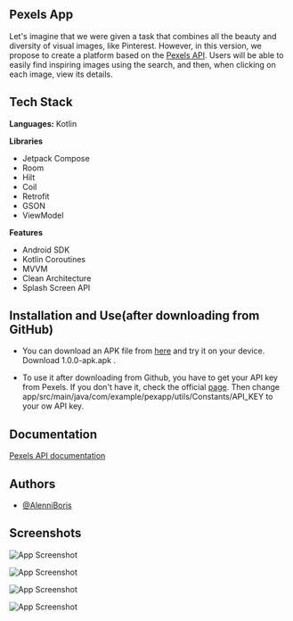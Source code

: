 
## Pexels App

Let's imagine that we were given a task that
combines all the beauty and diversity of visual images,
like Pinterest. However, in this version, we propose to create
a platform based on the [Pexels API](https://www.pexels.com/). Users will be able to easily find
inspiring images using the search, and then, when clicking
on each image, view its details.
## Tech Stack

**Languages:** Kotlin

**Libraries** 

- Jetpack Compose
- Room
- Hilt
- Coil
- Retrofit
- GSON
- ViewModel

**Features**

- Android SDK
- Kotlin Coroutines
- MVVM
- Clean Architecture
- Splash Screen API

## Installation and Use(after downloading from GitHub)

- You can download an APK file from [here](https://github.com/AlenniBoris/PexelsApp/releases/tag/App-APK) and try it on your device. Download 1.0.0-apk.apk .

- To use it after downloading from Github, you have to get your API key from Pexels. If you don't have it, check the official [page](https://www.pexels.com/). Then change app/src/main/java/com/example/pexapp/utils/Constants/API_KEY to your ow API key.
    
## Documentation

[Pexels API documentation](https://www.pexels.com/api/documentation/)


## Authors

- [@AlenniBoris](https://github.com/AlenniBoris)


## Screenshots

![App Screenshot](https://github.com/AlenniBoris/PexelsApp/blob/main/screenshots/1.jpg)

![App Screenshot](https://github.com/AlenniBoris/PexelsApp/blob/main/screenshots/2.jpg)

![App Screenshot](https://github.com/AlenniBoris/PexelsApp/blob/main/screenshots/3.jpg)

![App Screenshot](https://github.com/AlenniBoris/PexelsApp/blob/main/screenshots/4.jpg)
